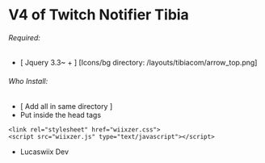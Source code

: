 # V4 of Twitch Notifier Tibia

###### Required:
- [ Jquery 3.3~ + ] 
[Icons/bg directory: /layouts/tibiacom/arrow_top.png]

###### Who Install:
- [ Add all in same directory ]
- Put inside the head tags
```
<link rel="stylesheet" href="wiixzer.css">
<script src="wiixzer.js" type="text/javascript"></script>
```

- Lucaswiix Dev
